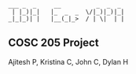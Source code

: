 ```
___ _  _     __          _  _  _ 
 | |_)|_|   |_  _  _  \/|_)|_)|_|
_|_|_)| |   |__(_|_>  / | \|  | |

```

## COSC 205 Project
Ajitesh P, Kristina C, John C, Dylan H
